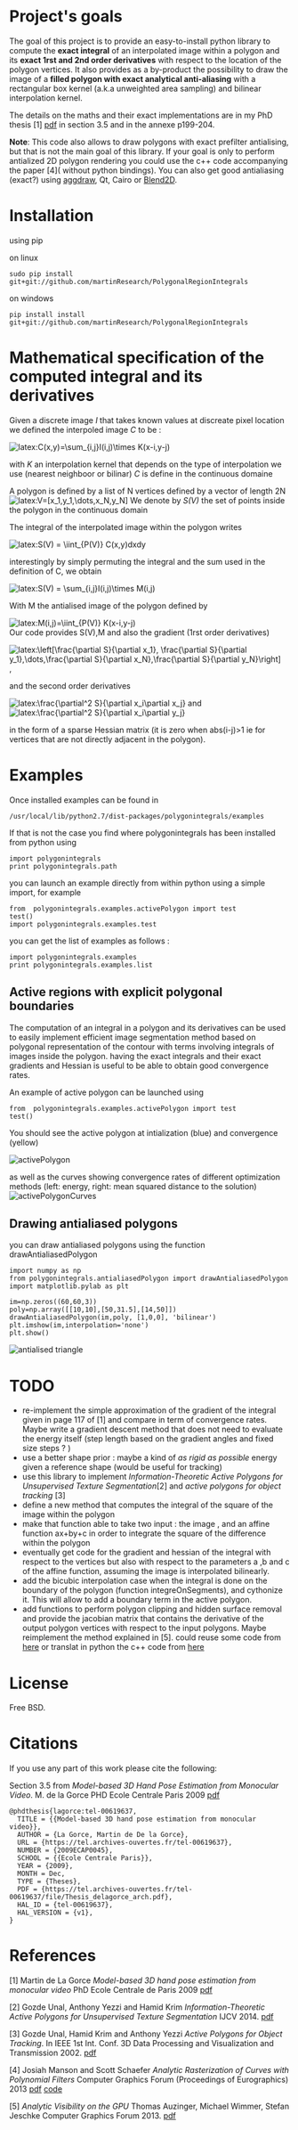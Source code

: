 # Project's goals

The goal of this project is to provide an easy-to-install python library to  compute the **exact integral** of an interpolated image within a polygon and its **exact 1rst and 2nd order derivatives** with respect to the location of the polygon vertices.
It also provides as a by-product the possibility to draw the image of a **filled polygon with exact analytical anti-aliasing** with a rectangular box kernel (a.k.a unweighted area sampling) and bilinear interpolation kernel.

The  details on the maths and their exact implementations are in my PhD thesis [1] [pdf](https://tel.archives-ouvertes.fr/tel-00619637/document) in section 3.5 and in the annexe p199-204. 


**Note**: This code also allows to draw polygons with exact prefilter antialising, but that is not the main goal of this library. If your goal is only to perform antialized 2D polygon rendering you could use the c++ code accompanying the paper [4]( without python bindings). You can also get good antialiasing (exact?) using [aggdraw](https://pypi.python.org/pypi/aggdraw/1.1-20051010), Qt, Cairo or [Blend2D](https://blend2d.com/about.html).


# Installation

using pip

on linux

	sudo pip install git+git://github.com/martinResearch/PolygonalRegionIntegrals

on windows

	pip install install git+git://github.com/martinResearch/PolygonalRegionIntegrals

# Mathematical specification of the computed integral and its derivatives



Given a discrete image *I* that takes known values at discreate pixel location we defined the interpoled image *C* to be : 

![latex:C(x,y)=\sum_{i,j}I(i,j)\times K(x-i,y-j) ](./images/eqnC.svg)

with *K* an interpolation kernel that depends on the type of interpolation we use (nearest neighboor or bilinar)
*C* is define in the continuous domaine 

A polygon is defined by a list of N vertices defined by a vector of length 2N ![latex:V=[x_1,y_1,\dots,x_N,y_N]](./images/eqnV.svg)
We denote by *S(V)* the set of points inside the polygon in the continuous domain

The integral of the interpolated image within the polygon writes

![latex:S(V) = \iint_{P(V)} C(x,y)dxdy](./images/eqnS.svg) 

interestingly by simply permuting the integral and the sum used in the definition of C, we obtain 

![latex:S(V) = \sum_{i,j}I(i,j)\times M(i,j)](./images/eqnS2.svg)

With M the antialised image of the polygon defined by 

![latex:M(i,j)=\iint_{P(V)} K(x-i,y-j)](./images/eqnM.svg)  
Our code provides S(V),M and also the  gradient (1rst order derivatives) 

![latex:\left[\frac{\partial S}{\partial x_1}, \frac{\partial S}{\partial y_1},\dots,\frac{\partial S}{\partial x_N},\frac{\partial S}{\partial y_N}\right]](./images/eqnSderiv1.svg),

 and the second order derivatives 

![latex:\frac{\partial^2 S}{\partial x_i\partial x_j}](./images/eqnSderiv21.svg)       and      ![latex:\frac{\partial^2 S}{\partial x_i\partial y_j}](./images/eqnSderiv22.svg)

in the form of a sparse Hessian matrix (it is zero when abs(i-j)>1 ie for vertices that are not directly adjacent in the polygon).



# Examples 

Once installed examples can be found in 

	/usr/local/lib/python2.7/dist-packages/polygonintegrals/examples

If that is not the case you find where polygonintegrals has been installed from python using

	import polygonintegrals
	print polygonintegrals.path

you can launch an example directly from within python using a simple import, for example

	from  polygonintegrals.examples.activePolygon import test
	test()
	import polygonintegrals.examples.test


you can get the list of examples as follows :

	import polygonintegrals.examples
	print polygonintegrals.examples.list


## Active regions with explicit polygonal boundaries

The computation of an integral in a polygon and its derivatives can be used to easily implement efficient image segmentation method based on polygonal representation of the contour with terms involving integrals of images inside the polygon. having the exact integrals and their exact gradients and Hessian is useful to be able to obtain good convergence rates.

An example of active polygon can be launched using 

	from  polygonintegrals.examples.activePolygon import test
	test()

You should see the active polygon at intialization (blue) and convergence (yellow)

![activePolygon](./images/activePolygon2.png)



as well as the curves  showing convergence rates of different optimization methods (left: energy, right: mean squared distance to the solution)
![activePolygonCurves](./images/activePolygonCurves2.png)

## Drawing antialiased polygons

you can draw antialiased polygons using the function drawAntialiasedPolygon

	import numpy as np
	from polygonintegrals.antialiasedPolygon import drawAntialiasedPolygon
	import matplotlib.pylab as plt

	im=np.zeros((60,60,3))    
	poly=np.array([[10,10],[50,31.5],[14,50]])
	drawAntialiasedPolygon(im,poly, [1,0,0], 'bilinear')
	plt.imshow(im,interpolation='none')
	plt.show()

![antialised triangle ](./images/antialiased_triangle.png)

# TODO

* re-implement the simple approximation of the gradient of the integral given in page 117 of [1] and compare in term of convergence rates. Maybe write a gradient descent method that does not need to evaluate the energy itself (step length based on the gradient angles and fixed size steps ? )
* use a better shape prior : maybe a kind of *as rigid as possible* energy given a reference shape (would be useful for tracking)
* use this library to implement *Information-Theoretic Active Polygons for Unsupervised Texture Segmentation*[2] and *active polygons for object tracking* [3]
* define a new method that computes the integral of the square of the image within the polygon
* make that function able to take two input : the image , and an affine function ax+by+c in order to integrate the square of the difference  within the polygon
* eventually get code for the gradient and hessian of the integral with respect to the vertices  but also with respect to the parameters a ,b and c of the affine function, assuming the image is interpolated bilinearly.
* add the bicubic interpolation case when the integral is done on the boundary of the polygon (function integreOnSegments), and cythonize it. This will allow to add a boundary term in the active polygon.
* add functions to perform polygon clipping and hidden surface removal and provide the jacobian matrix that contains the derivative of the output polygon vertices with respect to the input polygons. Maybe reimplement the method explained in [5]. could reuse some code from [here](https://github.com/helderco/univ-polyclip/blob/python/polygon.py) or translat in python the c++ code from [here](http://davis.wpi.edu/~matt/courses/clipping/code.html)

# License

Free BSD.

# Citations

If you use any part of this work please cite the following:

Section 3.5 from *Model-based 3D Hand Pose Estimation from Monocular Video*. M. de la Gorce PHD Ecole Centrale Paris 2009 [pdf](https://tel.archives-ouvertes.fr/tel-00619637/)

	@phdthesis{lagorce:tel-00619637,
	  TITLE = {{Model-based 3D hand pose estimation from monocular video}},
	  AUTHOR = {La Gorce, Martin de De la Gorce},
	  URL = {https://tel.archives-ouvertes.fr/tel-00619637},
	  NUMBER = {2009ECAP0045},
	  SCHOOL = {{Ecole Centrale Paris}},
	  YEAR = {2009},
	  MONTH = Dec,
	  TYPE = {Theses},
	  PDF = {https://tel.archives-ouvertes.fr/tel-00619637/file/Thesis_delagorce_arch.pdf},
	  HAL_ID = {tel-00619637},
	  HAL_VERSION = {v1},
	}


# References

[1] Martin de La Gorce *Model-based 3D hand pose estimation from monocular video* PhD Ecole Centrale de Paris 2009 [pdf](https://tel.archives-ouvertes.fr/tel-00619637/document)

[2] Gozde Unal, Anthony Yezzi and Hamid Krim *Information-Theoretic Active Polygons for Unsupervised Texture Segmentation* IJCV 2014. [pdf](http://lccv.ece.gatech.edu/docs/ijcv_Information_Theoretic_Active_Polygons.pdf) 

[3] Gozde Unal, Hamid Krim and Anthony Yezzi *Active Polygons for Object Tracking*. In IEEE 1st Int. Conf. 3D Data Processing and Visualization and Transmission 2002. [pdf](http://citeseerx.ist.psu.edu/viewdoc/summary?doi=10.1.1.18.2576)

[4] Josiah Manson and Scott Schaefer *Analytic Rasterization of Curves with Polynomial Filters* Computer Graphics Forum (Proceedings of Eurographics) 2013
[pdf](http://faculty.cs.tamu.edu/schaefer/research/scanline.pdf) [code](http://josiahmanson.com/research/scanline_rasterization/)

[5] *Analytic Visibility on the GPU* Thomas Auzinger, Michael Wimmer, Stefan Jeschke Computer Graphics Forum 2013. [pdf](https://www.cg.tuwien.ac.at/research/publications/2013/Auzinger_2013_AnaVis/Auzinger_2013_AnaVis-Paper.pdf)

